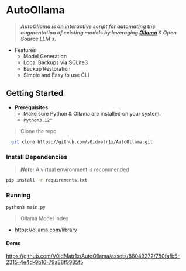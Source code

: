 # AutoOllama

> ***AutoOllama is an interactive script for automating the augmentation of existing models by leveraging [Ollama](https://ollama.com/) & Open Source LLM's.***

- Features
  - Model Generation
  - Local Backups via SQLite3
  - Backup Restoration
  - Simple and Easy to use CLI

## Getting Started 
- **Prerequisites**
  - Make sure Python & Ollama are installed on your system.
  - `Python3.12^`

> Clone the repo

```sh
  git clone https://github.com/v0idmatr1x/AutoOllama.git
```

### Install Dependencies

> ***Note:*** A virtual environment is recommended

```sh
pip install -r requirements.txt
``` 

### Running
```sh
python3 main.py
```
> Ollama Model Index

- https://ollama.com/library

#### Demo


https://github.com/V0idMatr1x/AutoOllama/assets/88049272/780fafb5-2315-4e4d-9b16-79a88f9985f5


